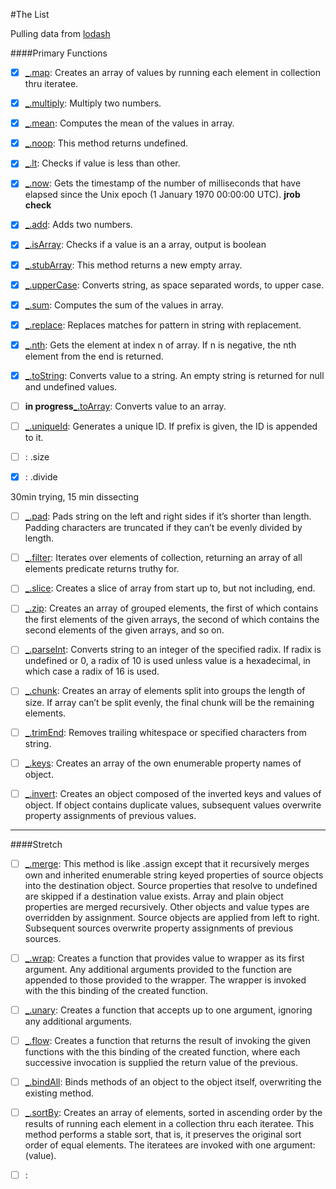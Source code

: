#The List

Pulling data from [lodash](https://lodash.com/)

####Primary Functions
- [X] [_.map](https://lodash.com/docs#map): Creates an array of values by running each element in collection thru iteratee.
- [X] [_.multiply](https://lodash.com/docs#multiply): Multiply two numbers.
- [X] [_.mean](https://lodash.com/docs#mean): Computes the mean of the values in array.
- [X] [_.noop](https://lodash.com/docs#noop): This method returns undefined.
- [X] [_.lt](https://lodash.com/docs#lt): Checks if value is less than other.
- [X] [_.now](https://lodash.com/docs#now): Gets the timestamp of the number of milliseconds that have elapsed since the Unix epoch (1 January 1970 00:00:00 UTC). **jrob check**
- [X] [_.add](https://lodash.com/docs#add): Adds two numbers.
- [X] [_.isArray](https://lodash.com/docs#isArray): Checks if a value is an a array, output is boolean
- [X] [_.stubArray](https://lodash.com/docs#stubArray): This method returns a new empty array.
- [X] [_.upperCase](https://lodash.com/docs#upperCase): Converts string, as space separated words, to upper case.
- [X] [_.sum](https://lodash.com/docs#sum): Computes the sum of the values in array.
- [X] [_.replace](https://lodash.com/docs#replace): Replaces matches for pattern in string with replacement.
- [X] [_.nth](https://lodash.com/docs#nth): Gets the element at index n of array. If n is negative, the nth element from the end is returned. 
- [X] [_.toString](https://lodash.com/docs#toString): Converts value to a string. An empty string is returned for null and undefined values.
- [ ] **in progress**[_.toArray](https://lodash.com/docs#toArray): Converts value to an array.
- [ ] [_.uniqueId](https://lodash.com/docs#uniqueId): Generates a unique ID. If prefix is given, the ID is appended to it.

- [ ] [](): .size
- [X] [](): .divide

30min trying, 15 min dissecting
- [ ] [_.pad](https://lodash.com/docs#pad): Pads string on the left and right sides if it’s shorter than length. Padding characters are truncated if they can’t be evenly divided by length.
- [ ] [_.filter](https://lodash.com/docs#filter): Iterates over elements of collection, returning an array of all elements predicate returns truthy for.
- [ ] [_.slice](https://lodash.com/docs#slice): Creates a slice of array from start up to, but not including, end.
- [ ] [_.zip](https://lodash.com/docs#zip): Creates an array of grouped elements, the first of which contains the first elements of the given arrays, the second of which contains the second elements of the given arrays, and so on.
- [ ] [_.parseInt](https://lodash.com/docs#parseInt): Converts string to an integer of the specified radix. If radix is undefined or 0, a radix of 10 is used unless value is a hexadecimal, in which case a radix of 16 is used. 
- [ ] [_.chunk](https://lodash.com/docs#chunk): Creates an array of elements split into groups the length of size. If array can’t be split evenly, the final chunk will be the remaining elements.
- [ ] [_.trimEnd](https://lodash.com/docs#trimEnd): Removes trailing whitespace or specified characters from string.
- [ ] [_.keys](https://lodash.com/docs#keys): Creates an array of the own enumerable property names of object.
- [ ] [_.invert](https://lodash.com/docs#invert): Creates an object composed of the inverted keys and values of object. If object contains duplicate values, subsequent values overwrite property assignments of previous values.


------------------------
####Stretch

- [ ] [_.merge](https://lodash.com/docs#merge): This method is like .assign except that it recursively merges own and inherited enumerable string keyed properties of source objects into the destination object. Source properties that resolve to undefined are skipped if a destination value exists. Array and plain object properties are merged recursively. Other objects and value types are overridden by assignment. Source objects are applied from left to right. Subsequent sources overwrite property assignments of previous sources.

- [ ] [_.wrap](https://lodash.com/docs#wrap): Creates a function that provides value to wrapper as its first argument. Any additional arguments provided to the function are appended to those provided to the wrapper. The wrapper is invoked with the this binding of the created function.

- [ ] [_.unary](https://lodash.com/docs#unary): Creates a function that accepts up to one argument, ignoring any additional arguments.

- [ ] [_.flow](https://lodash.com/docs#flow): Creates a function that returns the result of invoking the given functions with the this binding of the created function, where each successive invocation is supplied the return value of the previous.

- [ ] [_.bindAll](https://lodash.com/docs#bindAll): Binds methods of an object to the object itself, overwriting the existing method.

- [ ] [_.sortBy](https://lodash.com/docs#sortBy): Creates an array of elements, sorted in ascending order by the results of running each element in a collection thru each iteratee. This method performs a stable sort, that is, it preserves the original sort order of equal elements. The iteratees are invoked with one argument: (value).

- [ ] []():
